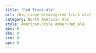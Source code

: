 ```yaml
---
title: "Red Truck Ale"
url: /big-ridge-brewing/red-truck-ale/
category: North American Ale
style: American-Style Amber/Red Ale
abv: 0
ibu: 0
srm: 0
upc: 0
---
```


